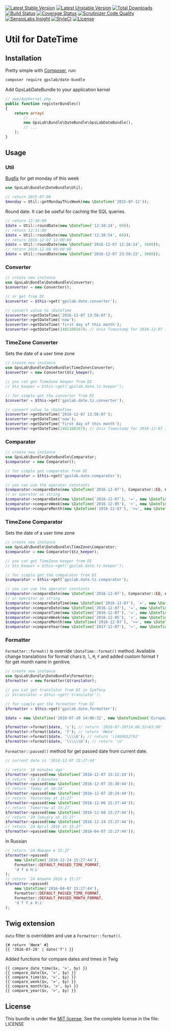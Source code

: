 [![Latest Stable Version](https://img.shields.io/packagist/v/gpslab/date-bundle.svg?maxAge=3600&label=stable)](https://packagist.org/packages/gpslab/date-bundle)
[![Latest Unstable Version](https://img.shields.io/packagist/vpre/gpslab/date-bundle.svg?maxAge=3600&label=unstable)](https://packagist.org/packages/gpslab/date-bundle)
[![Total Downloads](https://img.shields.io/packagist/dt/gpslab/date-bundle.svg?maxAge=3600)](https://packagist.org/packages/gpslab/date-bundle)
[![Build Status](https://img.shields.io/travis/gpslab/date-bundle.svg?maxAge=3600)](https://travis-ci.org/gpslab/date-bundle)
[![Coverage Status](https://img.shields.io/coveralls/gpslab/date-bundle.svg?maxAge=3600)](https://coveralls.io/github/gpslab/date-bundle?branch=master)
[![Scrutinizer Code Quality](https://img.shields.io/scrutinizer/g/gpslab/date-bundle.svg?maxAge=3600)](https://scrutinizer-ci.com/g/gpslab/date-bundle/?branch=master)
[![SensioLabs Insight](https://img.shields.io/sensiolabs/i/e02ff7b3-f7f5-493e-8afc-03317ab7fe8e.svg?maxAge=3600&label=SLInsight)](https://insight.sensiolabs.com/projects/e02ff7b3-f7f5-493e-8afc-03317ab7fe8e)
[![StyleCI](https://styleci.io/repos/75742790/shield?branch=master)](https://styleci.io/repos/75742790)
[![License](https://img.shields.io/packagist/l/gpslab/date-bundle.svg?maxAge=3600)](https://github.com/gpslab/date-bundle)

Util for DateTime
===================

## Installation

Pretty simple with [Composer](http://packagist.org), run:

```sh
composer require gpslab/date-bundle
```

Add GpsLabDateBundle to your application kernel

```php
// app/AppKernel.php
public function registerBundles()
{
    return array(
        // ...
        new GpsLab\Bundle\DateBundle\GpsLabDateBundle(),
        // ...
    );
}
```

## Usage

### Util

[Bugfix](https://bugs.php.net/bug.php?id=63740) for get monday of this week

```php
use GpsLab\Bundle\DateBundle\Util;

// return 2015-07-06
$monday = Util::getMondayThisWeek(new \DateTime('2015-07-12'));
```

Round date. It can be useful for caching the SQL queries.

```php
// return 12:30:00
$date = Util::roundDate(new \DateTime('12:30:24', 60));
// return 12:31:00
$date = Util::roundDate(new \DateTime('12:30:54', 60));
// return 2016-12-07 12:00:00
$date = Util::roundDate(new \DateTime('2016-12-07 12:26:24', 3600));
// return 2016-12-08 00:00:00
$date = Util::roundDate(new \DateTime('2016-12-07 23:50:22', 3600));
```

### Converter

```php
// create new instance
use GpsLab\Bundle\DateBundle\Converter;
$converter = new Converter();

// or get from DI
$converter = $this->get('gpslab.date.converter');

// convert value to \DateTime
$converter->getDateTime('2016-12-07 13:56:07');
$converter->getDateTime('now');
$converter->getDateTime('first day of this month');
$converter->getDateTime(1481108167); // Unix Timestamp for 2016-12-07 13:56:07
```

### TimeZone Converter

Sets the date of a user time zone

```php
// create new instance
use GpsLab\Bundle\DateBundle\TimeZone\Converter;
$converter = new Converter($tz_keeper);

// you cat get TimeZone keeper from DI
// $tz_keeper = $this->get('gpslab.date.tz.keeper');

// for simple get the converter from DI
$converter = $this->get('gpslab.date.tz.converter');

// convert value to \DateTime
$converter->getDateTime('2016-12-07 13:56:07');
$converter->getDateTime('now');
$converter->getDateTime('first day of this month');
$converter->getDateTime(1481108167); // Unix Timestamp for 2016-12-07 13:56:07
```

### Comparator

```php
// create new instance
use GpsLab\Bundle\DateBundle\Comparator;
$comparator = new Comparator();

// for simple get comparator from DI
$comparator = $this->get('gpslab.date.comparator');

// you can use the operator constants
$comparator->compareDate(new \DateTime('2016-12-07'), Comparator::EQ, new \DateTime('2016-12-07')); // return true
// or operator as string
$comparator->compareDate(new \DateTime('2016-12-07'), '=', new \DateTime('2016-12-07')); // return true
$comparator->compareWeek(new \DateTime('2016-12-05'), '<', new \DateTime('2016-12-10')); // return false
$comparator->compareMonth(new \DateTime('2016-12-07'), '>=', new \DateTime('2016-12-14')); // return true
```

### TimeZone Comparator

Sets the date of a user time zone

```php
// create new instance
use GpsLab\Bundle\DateBundle\TimeZone\Comparator;
$comparator = new Comparator($tz_keeper);

// you cat get TimeZone keeper from DI
// $tz_keeper = $this->get('gpslab.date.tz.keeper');

// for simple get the comparator from DI
$comparator = $this->get('gpslab.date.tz.comparator');

// you can use the operator constants
$comparator->compareDate(new \DateTime('2016-12-07'), Comparator::EQ, new \DateTime('2016-12-07')); // return true
// or operator as string
$comparator->compareDateTime(new \DateTime('2016-12-07'), '=', new \DateTime('2016-12-07')); // return true
$comparator->compareDate(new \DateTime('2016-12-07'), '=', new \DateTime('2016-12-07')); // return true
$comparator->compareTime(new \DateTime('2016-12-07'), '=', new \DateTime('2016-12-07')); // return true
$comparator->compareWeek(new \DateTime('2016-12-05'), '<', new \DateTime('2016-12-10')); // return false
$comparator->compareMonth(new \DateTime('2016-12-07'), '>=', new \DateTime('2016-12-14')); // return true
$comparator->compareYear(new \DateTime('2017-12-07'), '>', new \DateTime('2016-12-07')); // return true
```

### Formatter

`Formatter::format()` is override `\DateTime::format()` method. Available change translations for format chars
`D`, `l`, `M`, `F` and added custom format `f` for get month name in genitive.

```php
// create new instance
use GpsLab\Bundle\DateBundle\Formatter;
$formatter = new Formatter($translator);

// you cat get translator from DI in Symfony
// $translator = $this->get('translator');

// for simple get the formatter from DI
$formatter = $this->get('gpslab.date.formatter');

$date = new \DateTime('2016-07-20 14:06:32', new \DateTimeZone('Europe/Moscow'));

$formatter->format($date, 'c'); // return '2016-07-20T14:06:32+03:00'
$formatter->format($date, 'f'); // return 'Июля'
$formatter->format($date, '\\\\U'); // return '\1469012792'
$formatter->format($date, '\\\\\\U'); // return '\U'
```

`Formatter::passed()` method for get passed date from current date.

```php
// current date is '2016-12-07 15:27:44'

// return '16 minutes ago'
$formatter->passed(new \DateTime('2016-12-07 15:12:24'));
// return 'In 3 minutes'
$formatter->passed(new \DateTime('2016-12-07 15:30:44'));
// return 'Today at 10:24'
$formatter->passed(new \DateTime('2016-12-07 10:24:44'));
// return 'Yesterday at 15:27'
$formatter->passed(new \DateTime('2016-12-06 15:27:44'));
// return 'Tomorrow at 15:27'
$formatter->passed(new \DateTime('2016-12-08 15:27:44'));
// return '24 January at 15:27'
$formatter->passed(new \DateTime('2016-12-24 15:27:44'));
// return '24 April 2016 at 15:27'
$formatter->passed(new \DateTime('2016-04-07 15:27:44'));
```

In Russian

```php
// return '24 Января в 15:27'
$formatter->passed(
    new \DateTime('2016-12-24 15:27:44'),
    Formatter::DEFAULT_PASSED_TIME_FORMAT,
    'd f в H:i'
);
// return '24 Апреля 2016 в 15:27'
$formatter->passed(
    new \DateTime('2016-04-07 15:27:44'),
    Formatter::DEFAULT_PASSED_TIME_FORMAT,
    Formatter::DEFAULT_PASSED_MONTH_FORMAT,
    'd f Y в H:i'
);
```

## Twig extension

`date` filter is overridden and use a `Formatter::format()`.

```twig
{# return 'Июля' #}
{{ '2016-07-20' | date('f') }}
```

Added functions for compare dates and times in Twig

```twig
{{ compare_date_time($x, '>', $y) }}
{{ compare_date($x, '>', $y) }}
{{ compare_time($x, '>', $y) }}
{{ compare_week($x, '>', $y) }}
{{ compare_month($x, '>', $y) }}
{{ compare_year($x, '>', $y) }}
```

## License

This bundle is under the [MIT license](http://opensource.org/licenses/MIT). See the complete license in the file: LICENSE
